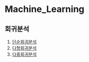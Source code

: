 # Machine_Learning
## 회귀분석
1. [단순회귀분석](https://github.com/nicehyun/Machine_Learning/blob/Regression/Simple_Linear_Regression.ipynb)
2. [다항회귀분석](https://github.com/nicehyun/Machine_Learning/blob/Regression/Polynomial_Regression.ipynb)
3. [다중회귀분석](https://github.com/nicehyun/Machine_Learning/blob/Regression/Multivariate_Regression.ipynb)

